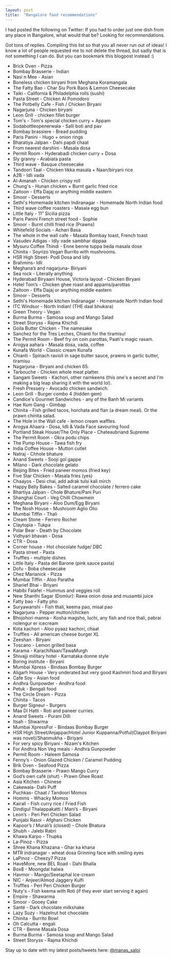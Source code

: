 ```yaml
---
layout: post
title:  "Bangalore food recommendations"
---
```


I had posted the following on Twitter: If you had to order just one dish from any place in Bangalore, what would that be? Looking for recommendations.

Got tons of replies. Compiling this list so that you all never run out of ideas! I know a lot of people requested me to not delete the thread, but sadly that is not something I can do. But you can bookmark this blogpost instead :)

- Brick Oven - Pizza
- Bombay Brasserie - Indian
- Nasi n Mee - Asian
- Boneless chicken biryani from Meghana Koramangala
- The Fatty Bao - Char Siu Pork Baos & Lemon Cheesecake
- Taiki - California & Philadelphia rolls (sushi)
- Pasta Street - Chicken Al Pomodoro
- The Potbelly Cafe - Fish / Chicken Biryani
- Nagarjuna - Chicken biryani
- Leon Grill - chicken fillet burger
- Tom's - Tom's special chicken curry + Appam
- Sodabottleopenerwala - Salli boti and pav
- Bombay brassiere - Bread pudding
- Paris Panini - Hugo + onion rings
- Bharatiya Jalpan - Dahi papdi chaat
- From nearest darshini - Masala dosa
- Permit Room - Hyderabadi chicken curry + Dosa
- Sly granny - Arabiata pasta
- Third wave - Basque cheesecake
- Tandoori Taal - Chicken tikka masala + Naan/biryani rice
- A2B - Idli vada
- Al-Amanah - Chicken crispy roll
- Chung's - Hunan chicken + Burnt garlic fried rice
- Zaitoon - Effa Dajaj or anything middle eastern
- Smoor - Desserts
- Sethi's Homemade kitchen Indiranagar - Homemade North Indian food
- Third wave coffee roasters - Masala egg bun
- Little Italy - 11” Sicilia pizza
- Paris Panini French street food - Sophie
- Smoor - Burnt chilli fried rice (Prawns)
- Whitefeild Socials - Achari Basa
- The whole in the wall cafe - Masala Bombay toast, French toast
- Vasudev Adigas - Idly vade sambhar dippaa
- Mysuru Coffee Thindi - Enne benne tuppa beda masala dose
- Chinita - Soyrizo Vegan Burrito with mushrooms.
- HSR High Street- Podi Dosa and Idly
- Brahmins- Idli
- Meghana’s and nagarjuna- Biriyani
- Sea rock - Literally anything
- Hyderabad Biryaani House, Victoria layout - Chicken Biryani
- Hotel Tom’s - Chicken ghee roast and appams/parottas
- Zaitoon - Effa Dajaj or anything middle eastern
- Smoor - Desserts
- Sethi's Homemade kitchen Indiranagar - Homemade North Indian food
- ITC Windsor - North Indian! (THE daal bhukara)
- Green Theory - Vegan
- Burma Burma - Samosa soup and Mango Salad
- Street Storyss - Rajma Khichdi
- Goila Butter Chicken - The namesake
- Sanchez for the Tres Leches, Chianti for the tiramisu!
- The Permit Room - Beef fry on coin parottas, Paati's magic rasam.
- Arogya aahara - Masala dosa, vada, coffee
- Kunafa World - Classic cream Kunafa
- Chianti - Spinach ravioli in sage butter sauce, prawns in garlic butter, tiramisu
- Nagarjuna - Biryani and chicken 65.
- Tarbouche - Chicken whole meat platter.
- Sangam Sweets - Kachori, other namkeens (this one's a secret and I'm making a big leap sharing it with the world lol).
- Fresh Pressery - Avocado chicken sandwich.
- Leon Grill - Burger combo 4 (hidden gem)
- Candice's Gourmet Sandwiches - any of the Banh Mi variants
- Hae Kum Gang - Gimbap
- Chinita - Fish grilled tacos, horchata and flan (a dream meal). Or the prawn chinita salad.
- The Hole in the Wall cafe - lemon cream waffles.
- Arogya Ahaara - Dosa, Idli & Vada Face savouring food
- Portland Steak House/The Only Place - Chateaubriand Supreme
- The Permit Room - Okra podu chips
- The Pump House - Tawa fish fry
- India Coffee House - Mutton cutlet
- Natraj - Chhole bhature
- Anand Sweets - Sooji gol gappe
- Milano - Dark chocolate gelato
- Beijing Bites - Fried paneer momos (fried key)
- Five Star Chicken - Masala fries (yes)
- Chaayos - Desi chai, add adrak tulsi kali mirch
- Happy Belly Bakes - Salted caramel chocolate / ferrero cake
- Bhartiya Jalpan - Chole Bhature/Pani Puri
- Shanghai Court - Veg Chilli Chowmein
- Meghana Biryani - Aloo Dum/Egg Biryani
- The Nosh House - Mushroom Aglio Olio
- Mumbai Tiffin - Thali
- Cream Stone - Ferrero Rocher
- Claytopia - Tukpa
- Polar Bear - Death by Chocolate
- Vidhyari bhavan - Dosa
- CTR - Dosa
- Corner house - Hot chocolate fudge/ DBC
- Pasta street - Pasta
- Truffles - multiple dishes
- Little Italy - Pasta del Barone (pink sauce pasta)  
- Dofu - Boba cheesecake  
- Chez Marianick - Pizza
- Mumbai Tiffin - Aloo Paratha
- Sharief Bhai - Briyani
- Habibi Falafel - Hummus and veggies roll
- New Shanthi Sagar (Domlur): Rawa onion dosa and musambi juice
- Fatty bao - Fatty pho
- Suryawanshi - Fish thali, keema pao, misal pao
- Nagarjuna - Pepper mutton/chicken
- Bhojohori manna - Kosha magsho, luchi, any fish and rice thali, pabrai nolengur er icecream
- Kota kachori - Aloo pyaaz kachori, chaat
- Truffles - All american cheese burger XL
- Zeeshan - Biryani
- Toscano - Lemon grilled basa
- Karama - KarachiNaan/TawaMurgh
- Shivajji military hotel - Karnataka donne style
- Boring institute - Biryani
- Mumbai Xpress - Bindaas Bombay Burger
- Aligarh House - Very underated but very good Kashmiri food and Biryani
- Cafe Soy - Asian food
- Andhra Gunpowder - Andhra food
- Petuk - Bengali food
- The Circle Dream - Pizza
- Chinita - Tacos
- Burger Signeur - Burgers
- Maa Di Hatti - Roti and paneer curries. 
- Anand Sweets - Purani Dilli
- Itsah - Shwarma
- Mumbai XpressFor - Bindaas Bombay Burger
- HSR High Street/Anjappar/Hotel Junior Kuppanna/Potful(Claypot Biriyani was novel)/Shanmukha - Biriyani
- For very spicy Biriyani - Nizam's Kitchen
- For Andhra Non Veg meals - Andhra Gunpowder
- Permit Room - Haleem Samosa
- Fenny’s - Onion Glazed Chicken / Caramel Pudding
- Brik Oven - Seafood Pizza
- Bombay Brasserie - Prawn Mango Curry
- God’s own café (shut) - Prawn Ghee Roast
- Asia Kitchen - Chinese
- Cakewala- Dahi Puff
- Puchkas- Chaat / Tandoori Momos
- Homms - Whacky Momos
- Kairali - Fish curry rice / Fried Fish
- Dindigul Thalappakatti / Mani’s - Biryani
- Leon’s - Peri Peri Chicken Salad
- Punjabi Rasoi - Afghani Chicken
- Kapoor’s / Murali’s (closed) - Chole Bhatura
- Shubh - Jalebi Rabri
- Khawa Karpo - Thupka
- La-Pinoz - Pizza
- Shree Khana Khazana - Ghar ka khana
- MTR indranagar - wheat dosa Grinning face with smiling eyes
- LaPinoz - Cheezy7 Pizza
- HaveMore, new BEL Road - Dahi Bhalla
- Box8 - Moongdal halwa
- Havmor - Mango/Seetaphal Ice-cream
- NIC - Anjeer/Almod Jaggery Kulfi
- Truffles - Peri Peri Chicken Burger
- Nuty's - Fish keema with Roti (if they ever start serving it again)
- Empire - Shawarma
- Smoor - Gooey Cake
- Santé - Dark chocolate milkshake
- Lazy Suzy - Hazelnut hot chocolate
- Chinita - Burrito Bowl
- Oh Calcutta - engali
- CTR - Benne Masala Dosa
- Burma Burma - Samosa soup and Mango Salad
- Street Storyss - Rajma Khichdi

Stay up to date with my latest posts/tweets here: [@manas_saloi](http://twitter.com/manas_saloi)
